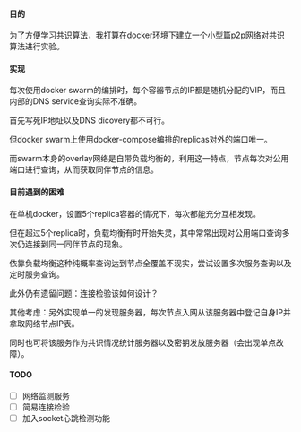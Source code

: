 #### 目的
为了方便学习共识算法，我打算在docker环境下建立一个小型篇p2p网络对共识算法进行实验。

#### 实现
每次使用docker swarm的编排时，每个容器节点的IP都是随机分配的VIP，而且内部的DNS service查询实际不准确。

首先写死IP地址以及DNS dicovery都不可行。

但docker swarm上使用docker-compose编排的replicas对外的端口唯一。

而swarm本身的overlay网络是自带负载均衡的，利用这一特点，节点每次对公用端口进行查询，从而获取同伴节点的信息。

#### 目前遇到的困难
在单机docker，设置5个replica容器的情况下，每次都能充分互相发现。

但在超过5个replica时，负载均衡有时开始失灵，其中常常出现对公用端口查询多次仍连接到同一同伴节点的现象。

依靠负载均衡这种纯概率查询达到节点全覆盖不现实，尝试设置多次服务查询以及定时服务查询。

此外仍有遗留问题：连接检验该如何设计？

其他考虑：另外实现单一的发现服务器，每次节点入网从该服务器中登记自身IP并拿取网络节点IP表。

同时也可将该服务作为共识情况统计服务器以及密钥发放服务器（会出现单点故障）。

#### TODO
- [ ] 网络监测服务 
- [ ] 简易连接检验
- [ ] 加入socket心跳检测功能